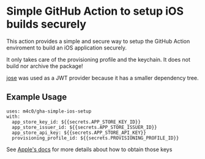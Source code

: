 # Simple GitHub Action to setup iOS builds securely

This action provides a simple and secure way to setup the GitHub Action enviroment to build an iOS application securely.

It only takes care of the provisioning profile and the keychain. It does not build nor archive the package!

[jose](https://github.com/panva/jose) was used as a JWT provider because it has a smaller dependency tree.

## Example Usage

```
uses: m4c0/gha-simple-ios-setup
with:
  app_store_key_id: ${{secrets.APP_STORE_KEY_ID}}
  app_store_issuer_id: ${{secrets.APP_STORE_ISSUER_ID}}
  app_store_api_key: ${{secrets.APP_STORE_API_KEY}}
  provisioning_profile_id: ${{secrets.PROVISIONING_PROFILE_ID}}
```

See [Apple's docs](https://developer.apple.com/documentation/appstoreconnectapi/generating_tokens_for_api_requests) for more details about how to obtain those keys
